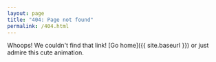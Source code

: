 ```yaml
---
layout: page
title: "404: Page not found"
permalink: /404.html
---
```


Whoops! We couldn't find that link! [Go home]({{ site.baseurl }}) or just admire this cute animation.
